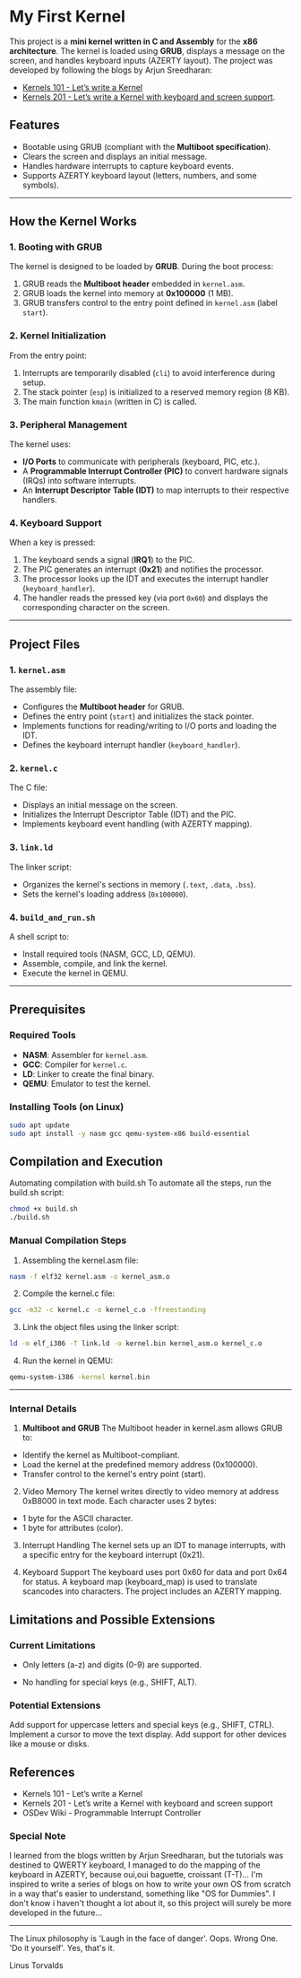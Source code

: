 # My First Kernel

This project is a **mini kernel written in C and Assembly** for the **x86 architecture**. The kernel is loaded using **GRUB**, displays a message on the screen, and handles keyboard inputs (AZERTY layout). The project was developed by following the blogs by Arjun Sreedharan: 
- [Kernels 101 - Let’s write a Kernel](https://arjunsreedharan.org/post/82710718100/kernels-101-lets-write-a-kernel)
- [Kernels 201 - Let’s write a Kernel with keyboard and screen support](https://arjunsreedharan.org/post/99370248137/kernels-201-lets-write-a-kernel-with-keyboard).

## Features

- Bootable using GRUB (compliant with the **Multiboot specification**).
- Clears the screen and displays an initial message.
- Handles hardware interrupts to capture keyboard events.
- Supports AZERTY keyboard layout (letters, numbers, and some symbols).

---

## How the Kernel Works

### 1. **Booting with GRUB**
The kernel is designed to be loaded by **GRUB**. During the boot process:
1. GRUB reads the **Multiboot header** embedded in `kernel.asm`.
2. GRUB loads the kernel into memory at **0x100000** (1 MB).
3. GRUB transfers control to the entry point defined in `kernel.asm` (label `start`).

### 2. **Kernel Initialization**
From the entry point:
1. Interrupts are temporarily disabled (`cli`) to avoid interference during setup.
2. The stack pointer (`esp`) is initialized to a reserved memory region (8 KB).
3. The main function `kmain` (written in C) is called.

### 3. **Peripheral Management**
The kernel uses:
- **I/O Ports** to communicate with peripherals (keyboard, PIC, etc.).
- A **Programmable Interrupt Controller (PIC)** to convert hardware signals (IRQs) into software interrupts.
- An **Interrupt Descriptor Table (IDT)** to map interrupts to their respective handlers.

### 4. **Keyboard Support**
When a key is pressed:
1. The keyboard sends a signal (**IRQ1**) to the PIC.
2. The PIC generates an interrupt (**0x21**) and notifies the processor.
3. The processor looks up the IDT and executes the interrupt handler (`keyboard_handler`).
4. The handler reads the pressed key (via port `0x60`) and displays the corresponding character on the screen.

---

## Project Files

### **1. `kernel.asm`**
The assembly file:
- Configures the **Multiboot header** for GRUB.
- Defines the entry point (`start`) and initializes the stack pointer.
- Implements functions for reading/writing to I/O ports and loading the IDT.
- Defines the keyboard interrupt handler (`keyboard_handler`).

### **2. `kernel.c`**
The C file:
- Displays an initial message on the screen.
- Initializes the Interrupt Descriptor Table (IDT) and the PIC.
- Implements keyboard event handling (with AZERTY mapping).

### **3. `link.ld`**
The linker script:
- Organizes the kernel's sections in memory (`.text`, `.data`, `.bss`).
- Sets the kernel's loading address (`0x100000`).

### **4. `build_and_run.sh`**
A shell script to:
- Install required tools (NASM, GCC, LD, QEMU).
- Assemble, compile, and link the kernel.
- Execute the kernel in QEMU.

---

## Prerequisites

### Required Tools
- **NASM**: Assembler for `kernel.asm`.
- **GCC**: Compiler for `kernel.c`.
- **LD**: Linker to create the final binary.
- **QEMU**: Emulator to test the kernel.

### Installing Tools (on Linux)
```bash
sudo apt update
sudo apt install -y nasm gcc qemu-system-x86 build-essential
```

## Compilation and Execution
Automating compilation with build.sh
To automate all the steps, run the build.sh script:

```bash
chmod +x build.sh
./build.sh
```

### Manual Compilation Steps
1. Assembling the kernel.asm file:

```bash
nasm -f elf32 kernel.asm -o kernel_asm.o
```

2. Compile the kernel.c file:

```bash
gcc -m32 -c kernel.c -o kernel_c.o -ffreestanding
```
3. Link the object files using the linker script:

```bash
ld -m elf_i386 -T link.ld -o kernel.bin kernel_asm.o kernel_c.o
```

4. Run the kernel in QEMU:

```bash
qemu-system-i386 -kernel kernel.bin
```

---

### Internal Details
1. **Multiboot and GRUB**
The Multiboot header in kernel.asm allows GRUB to:

  - Identify the kernel as Multiboot-compliant.
  - Load the kernel at the predefined memory address (0x100000).
  - Transfer control to the kernel's entry point (start).

2. Video Memory
The kernel writes directly to video memory at address 0xB8000 in text mode. Each character uses 2 bytes:

  - 1 byte for the ASCII character.
  - 1 byte for attributes (color).

3. Interrupt Handling
The kernel sets up an IDT to manage interrupts, with a specific entry for the keyboard interrupt (0x21).

4. Keyboard Support
The keyboard uses port 0x60 for data and port 0x64 for status.
A keyboard map (keyboard_map) is used to translate scancodes into characters. The project includes an AZERTY mapping.

## Limitations and Possible Extensions

### Current Limitations

  - Only letters (a-z) and digits (0-9) are supported.

  - No handling for special keys (e.g., SHIFT, ALT).

### Potential Extensions
Add support for uppercase letters and special keys (e.g., SHIFT, CTRL).
Implement a cursor to move the text display.
Add support for other devices like a mouse or disks.

## References
  - Kernels 101 - Let’s write a Kernel
  - Kernels 201 - Let’s write a Kernel with keyboard and screen support
  - OSDev Wiki - Programmable Interrupt Controller

### Special Note

I learned from the blogs written by Arjun Sreedharan, but the tutorials was destined to QWERTY keyboard, 
I managed to do the mapping of the keyboard in AZERTY, because oui,oui baguette, croissant (T-T)...
I'm inspired to write a series of blogs on how to write your own OS from scratch in a way that's easier to understand, something like "OS for Dummies". I don't know i haven't thought a lot about it, so this project will surely be more developed in the future...

---

The Linux philosophy is 'Laugh in the face of danger'. Oops. Wrong One. 'Do it yourself'. Yes, that's it. 

Linus Torvalds
